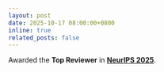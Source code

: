 ```yaml
---
layout: post
date: 2025-10-17 08:00:00+0800
inline: true
related_posts: false
---
```


Awarded the **Top Reviewer** in **[NeurIPS 2025](https://nips.cc/Conferences/2025)**.
